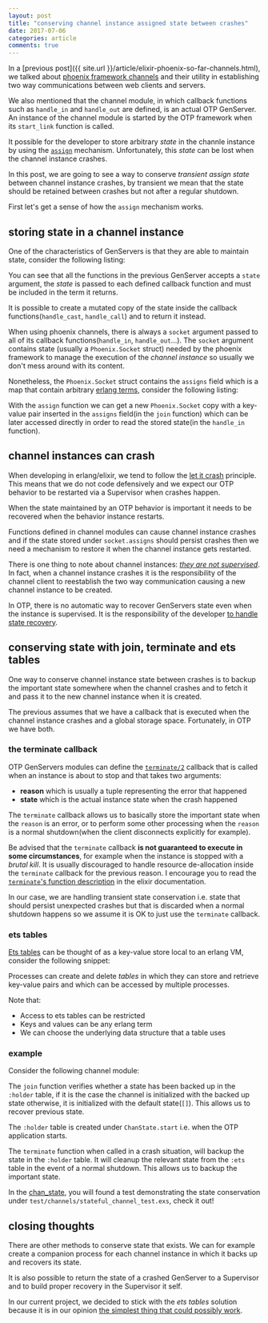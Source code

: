 ```yaml
---
layout: post
title: "conserving channel instance assigned state between crashes"
date: 2017-07-06
categories: article
comments: true
---
```


In a [previous post]({{ site.url }}/article/elixir-phoenix-so-far-channels.html), we talked about [phoenix framework channels](http://www.phoenixframework.org/docs/channels) and their utility in establishing two way communications between web clients and servers.

We also mentioned that the channel module, in which callback functions such as `handle_in` and `handle_out` are defined, is an actual OTP GenServer. An instance of the channel module is started by the OTP framework when its `start_link` function is called.

It possible for the developer to store arbitrary *state* in the channle instance by using the [`assign`](http://www.phoenixframework.org/docs/channels#section-socket-assigns) mechanism. Unfortunately, this *state* can be lost when the channel instance crashes.

In this post, we are going to see a way to conserve *transient assign state* between channel instance crashes, by transient we mean that the state should be retained between crashes but not after a regular shutdown.

First let's get a sense of how the `assign` mechanism works.

## storing state in a channel instance

One of the characteristics of GenServers is that they are able to maintain state, consider the following listing:
<script src="https://gist.github.com/MissaouiChedy/d921b485f96cee30eb2fe364045d23fb.js"></script>

You can see that all the functions in the previous GenServer accepts a `state` argument, the *state* is passed to each defined callback function and must be included in the term it returns.

It is possible to create a mutated copy of the state inside the callback functions(`handle_cast`, `handle_call`) and to return it instead.

When using phoenix channels, there is always a `socket` argument passed to all of its callback functions(`handle_in`, `handle_out`...).
The `socket` argument contains state (usually a `Phoenix.Socket` struct) needed by the phoenix framework to manage the execution of the *channel instance* so usually we don't mess around with its content.

Nonetheless, the `Phoenix.Socket` struct contains the `assigns` field which is a map that contain arbitrary [erlang terms](http://erlang.org/doc/reference_manual/data_types.html), consider the following listing:

<script src="https://gist.github.com/MissaouiChedy/6ed8a6869296f12071ba2fd274f92ac9.js"></script>

With the `assign` function we can get a new `Phoenix.Socket` copy with a key-value pair inserted in the `assigns` field(in the `join` function) which can be later accessed directly in order to read the stored state(in the `handle_in` function).

## channel instances can crash

When developing in erlang/elixir, we tend to follow the [let it crash](http://wiki.c2.com/?LetItCrash) principle. This means that we do not code defensively and we expect our OTP behavior to be restarted via a Supervisor when crashes happen.

When the state maintained by an OTP behavior is important it needs to be recovered when the behavior instance restarts.

Functions defined in channel modules can cause channel instance crashes and if the state stored under `socket.assigns` should persist crashes then we need a mechanism to restore it when the channel instance gets restarted.

There is one thing to note about channel instances: [*they are not supervised*](https://elixirforum.com/t/why-arent-phoenix-channel-instances-supervised/6630). In fact, when a channel instance crashes it is the responsibility of the channel client to reestablish the two way communication causing a new channel instance to be created.

In OTP, there is no automatic way to recover GenServers state even when the instance is supervised. It is the responsibility of the developer [to handle state recovery](https://stackoverflow.com/questions/846312/how-can-i-restore-process-state-after-a-crash).

## conserving state with join, terminate and ets tables

One way to conserve channel instance state between crashes is to backup the important state somewhere when the channel crashes and to fetch it and pass it to the new channel instance when it is created.

The previous assumes that we have a callback that is executed when the channel instance crashes and a global storage space. Fortunately, in OTP we have both.


### the terminate callback

OTP GenServers modules can define the [`terminate/2`](https://hexdocs.pm/elixir/GenServer.html#c:terminate/2) callback that is called when an instance is about to stop and that takes two arguments:
- **reason** which is usually a tuple representing the error that happened
- **state** which is the actual instance state when the crash happened

The `terminate` callback allows us to basically store the important state when the `reason` is an error, or to perform some other processing when the `reason` is a normal shutdown(when the client disconnects explicitly for example).

Be advised that the `terminate` callback **is not guaranteed to execute in some circumstances**, for example when the instance is stopped with a *brutal kill*. It is usually discouraged to handle resource de-allocation inside the `terminate` callback for the previous reason. I encourage you to read the [`terminate`'s function description](https://hexdocs.pm/elixir/GenServer.html#c:terminate/2) in the elixir documentation.

In our case, we are handling transient state conservation i.e. state that should persist unexpected crashes but that is discarded when a normal shutdown happens so we assume it is OK to just use the `terminate` callback.

### ets tables

[Ets tables](https://elixir-lang.org/getting-started/mix-otp/ets.html) can be thought of as a key-value store local to an erlang VM, consider the following snippet:
<script src="https://gist.github.com/MissaouiChedy/7470f15455c4b7c4a2c9d71baceccb9c.js"></script>

Processes can create and delete *tables* in which they can store and retrieve key-value pairs and which can be accessed by multiple processes.

Note that:

- Access to ets tables can be restricted 
- Keys and values can be any erlang term
- We can choose the underlying data structure that a table uses

### example

Consider the following channel module:
<script src="https://gist.github.com/MissaouiChedy/67f7f5e095cf2462a9de11bc9e0e6632.js"></script>

The `join` function verifies whether a state has been backed up in the `:holder` table, if it is the case the channel is initialized with the backed up state otherwise, it is initialized with the default state(`[]`). This allows us to recover previous state.

The `:holder` table is created under `ChanState.start` i.e. when the OTP application starts.

The `terminate` function when called in a crash situation, will backup the state in the `:holder` table. It will cleanup the relevant state from the `:ets` table in the event of a normal shutdown. This allows us to backup the important state.

In the [chan_state](https://github.com/MissaouiChedy/chan_state), you will found a test demonstrating the state conservation under `test/channels/stateful_channel_test.exs`, check it out!

## closing thoughts

There are other methods to conserve state that exists.
We can for example create a companion process for each channel instance in which it backs up and recovers its state.

It is also possible to return the state of a crashed GenServer to a Supervisor and to build proper recovery in the Supervisor it self.

In our current project, we decided to stick with the *ets tables* solution because it is in our opinion [the simplest thing that could possibly work](http://wiki.c2.com/?DoTheSimplestThingThatCouldPossiblyWork).  










